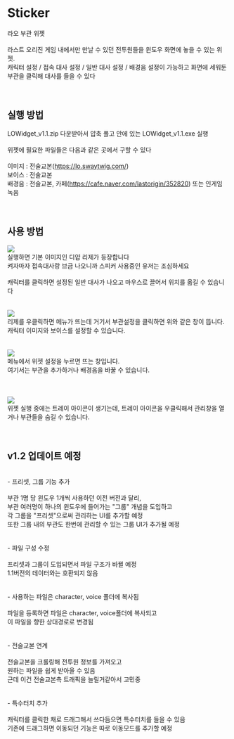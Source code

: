 # Sticker
라오 부관 위젯<br/>
<br/>
라스트 오리진 게임 내에서만 만날 수 있던 전투원들을 윈도우 화면에 놓을 수 있는 위젯.<br/>
캐릭터 설정 / 접속 대사 설정 / 일반 대사 설정 / 배경음 설정이 가능하고 화면에 세워둔 부관을 클릭해 대사를 들을 수 있다<br/>
<br/>
<br/>
## 실행 방법
LOWidget_v1.1.zip 다운받아서 압축 풀고 안에 있는 LOWidget_v1.1.exe 실행<br/>
<br/>
위젯에 필요한 파일들은 다음과 같은 곳에서 구할 수 있다<br/>
<br/>
이미지 : 전술교본(https://lo.swaytwig.com/)<br/>
보이스 : 전술교본<br/>
배경음 : 전술교본, 카페(https://cafe.naver.com/lastorigin/352820) 또는 인게임 녹음<br/>
<br/>
<br/>
## 사용 방법
<img src="https://ac.namu.la/20220411sac/2f36ccbcdcfa3e3b5c05f64d58099ede3277dadf183980c45739f4e02d6fdee5.png"/>
<br/>
실행하면 기본 이미지인 디얍 리제가 등장합니다<br/>
켜자마자 접속대사랑 브금 나오니까 스피커 사용중인 유저는 조심하세요<br/>
<br/>
캐릭터를 클릭하면 설정된 일반 대사가 나오고 마우스로 끌어서 위치를 옮길 수 있습니다<br/>
<br/>
<br/>
<img src="https://ac2-p2.namu.la/20220506sac2/f80d6029680db267477ec1330a99e93b408b1585501670c78b82049dc24debd0.png?type=orig"/>
<br/>
리제를 우클릭하면 메뉴가 뜨는데 거기서 부관설정을 클릭하면 위와 같은 창이 뜹니다.<br/>
캐릭터 이미지와 보이스를 설정할 수 있습니다.<br/>
<br/>
<br/>
<img src="https://ac.namu.la/20220411sac/34ec07fd8854ae64c75f1c980eabd70d7d3a07a635cc2865f01e7061526aeb9a.png"/>
<br/>
메뉴에서 위젯 설정을 누르면 뜨는 창입니다.<br/>
여기서는 부관을 추가하거나 배경음을 바꿀 수 있습니다.<br/>
<br/>
<br/>
<br/>
<img src="https://ac.namu.la/20220411sac/c433c01bc79319b42239270bfec5e523c4efa4cb7ac22b86b83906e413ff46c6.png"/>
<br/>
위젯 실행 중에는 트레이 아이콘이 생기는데, 트레이 아이콘을 우클릭해서 관리창을 열거나 부관들을 숨길 수 있습니다.
<br/>
<br/>
<br/>

## v1.2 업데이트 예정
<br/>
- 프리셋, 그룹 기능 추가<br/>
<br/>
부관 1명 당 윈도우 1개씩 사용하던 이전 버전과 달리,<br/>
부관 여러명이 하나의 윈도우에 들어가는 "그룹" 개념을 도입하고<br/>
각 그룹을 "프리셋"으로써 관리하는 UI를 추가할 예정<br/>
또한 그룹 내의 부관도 한번에 관리할 수 있는 그룹 UI가 추가될 예정<br/>
<br/><br/>
- 파일 구성 수정<br/>
<br/>
프리셋과 그룹이 도입되면서 파일 구조가 바뀔 예정<br/>
1.1버전의 데이터와는 호환되지 않음<br/>
<br/><br/>
- 사용하는 파일은 character, voice 폴더에 복사됨<br/>
<br/>
파일을 등록하면 파일은 character, voice폴더에 복사되고<br/>
이 파일을 향한 상대경로로 변경됨<br/>
<br/><br/>
- 전술교본 연계<br/>
<br/>
전술교본을 크롤링해 전투원 정보를 가져오고<br/>
원하는 파일을 쉽게 받아올 수 있음<br/>
근데 이건 전술교본측 트래픽을 늘릴거같아서 고민중<br/>
<br/><br/>
- 특수터치 추가<br/>
<br/>
캐릭터를 클릭한 채로 드래그해서 쓰다듬으면 특수터치를 들을 수 있음<br/>
기존에 드래그하면 이동되던 기능은 따로 이동모드를 추가할 예정<br/>
